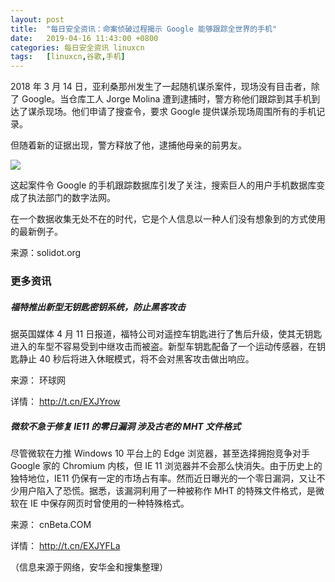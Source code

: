 ```yaml
---
layout: post
title:	"每日安全资讯：命案侦破过程揭示 Google 能够跟踪全世界的手机"
date:	2019-04-16 11:43:00 +0800 
categories:	每日安全资讯 linuxcn 
tags:	[linuxcn,谷歌,手机]
---
```



2018 年 3 月 14 日，亚利桑那州发生了一起随机谋杀案件，现场没有目击者，除了 Google。当仓库工人 Jorge Molina 遭到逮捕时，警方称他们跟踪到其手机到达了谋杀现场。他们申请了搜查令，要求 Google 提供谋杀现场周围所有的手机记录。


但随着新的证据出现，警方释放了他，逮捕他母亲的前男友。


![](/Asserts/Images//attachment/album/201904/16/114108hi2gmhhnvv772vf9.jpg)


这起案件令 Google 的手机跟踪数据库引发了关注，搜索巨人的用户手机数据库变成了执法部门的数字法网。


在一个数据收集无处不在的时代，它是个人信息以一种人们没有想象到的方式使用的最新例子。


来源：solidot.org


### 更多资讯


##### 福特推出新型无钥匙密钥系统，防止黑客攻击


据英国媒体 4 月 11 日报道，福特公司对遥控车钥匙进行了售后升级，使其无钥匙进入的车型不容易受到中继攻击而被盗。新型车钥匙配备了一个运动传感器，在钥匙静止 40 秒后将进入休眠模式，将不会对黑客攻击做出响应。


来源： 环球网


详情： <http://t.cn/EXJYrow> 


##### 微软不急于修复 IE11 的零日漏洞 涉及古老的 MHT 文件格式


尽管微软在力推 Windows 10 平台上的 Edge 浏览器，甚至选择拥抱竞争对手 Google 家的 Chromium 内核，但 IE 11 浏览器并不会那么快消失。由于历史上的独特地位，IE11 仍保有一定的市场占有率。然而近日曝光的一个零日漏洞，又让不少用户陷入了恐慌。据悉，该漏洞利用了一种被称作 MHT 的特殊文件格式，是微软在 IE 中保存网页时曾使用的一种特殊格式。


来源： cnBeta.COM


详情： <http://t.cn/EXJYFLa> 


（信息来源于网络，安华金和搜集整理）
